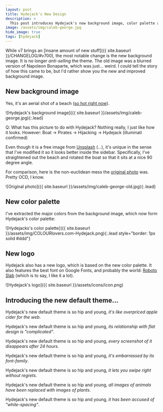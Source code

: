 ```yaml
---
layout: post
title: Hydejack's New Design
description: >
  This post introduces Hydejack's now background image, color palette and logo. Then there's a few jokes I wrote about it [sic].
image: /assets/img/caleb-george.jpg
hide_image: true
tags: [hydejack]
---
```


While v7 brings an [insane amount of new stuff]({{ site.baseurl }}/CHANGELOG/#v700), the most notable change is the new background image.
It is no longer *anti-selling* the theme.
The old image was a blurred version of Napoleon Bonaparte, which was just... weird. I could tell the story of how this came to be,
but I'd rather show you the new and improved background image.

## New background image
Yes, it's an aerial shot of a beach ([so hot right now](https://duckduckgo.com/?q=ios+11+background&t=ffab&iax=images&ia=images)).

![Hydejack's background image]({{ site.baseurl }}/assets/img/caleb-george.jpg){:.lead}

Q: What has this picture to do with Hydejack?
Nothing really, I just like how it looks.
However: Boat → Pirates → Hijacking → Hydejack (illuminati confirmed)

Even though it is a free image from [Unsplash](https://unsplash.com/) (...), it's unique in the sense that
I've modified it so it looks better inside the sidebar.
Specifically, I've straightened out the beach and rotated the boat so that it sits at a nice 90 degree angle.

For comparison, here is the non-euclidean mess the [original photo](https://unsplash.com/photos/AtvuPUenaeI) was. Pretty OCD, I know.

![Original photo]({{ site.baseurl }}/assets/img/caleb-george-old.jpg){:.lead}

## New color palette
I've extracted the major colors from the background image, which now form Hydejack's color palette:

![Hydejacks's color palette]({{ site.baseurl }}/assets/img/COLOURlovers.com-Hydejack.png){:.lead style="border: 1px solid #ddd"}

## New logo
Hydejack also has a new logo, which is based on the new color palette.
It also features the best font on Google Fonts, and probably the world: [Roboto Slab](https://fonts.google.com/specimen/Roboto+Slab)
(which is to say, I like it a lot).

![Hydejack's logo]({{ site.baseurl }}/assets/icons/icon.png)

## Introducing the new default theme...

Hydejack's new default theme is so hip and young, *it's like overpriced apple cider for the web*.

Hydejack's new default theme is so hip and young, *its relationship with flat design is "complicated"*.

Hydejack's new default theme is so hip and young, *every screenshot of it disappears after 24 hours*.

Hydejack's new default theme is so hip and young, *it's embarrassed by its font-family*.

Hydejack's new default theme is so hip and young, *it lets you swipe right without regrets*.

Hydejack's new default theme is so hip and young, *all images of animals have been replaced with images of plants*.

Hydejack's new default theme is so hip and young, *it has been accused of "white-spacing"*.



[^1]: I should mention that these are only default values. Hydejack let's you choose your own. For inspiration, I've recently added [a gallery]({{ site.baseurl }}/projects/) to the site that shows a few variations of the theme.
